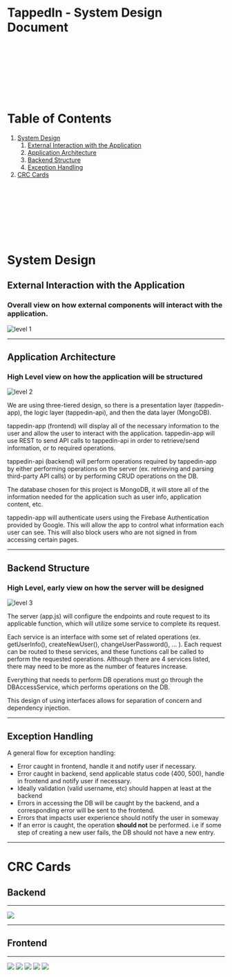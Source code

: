 # TappedIn - System Design Document


<br>
<br>
<br>
<br>
<br>
<br>
<br>


# Table of Contents

1. [System Design](#sysdes)
   1. [External Interaction with the Application](#sysdes1)
   2. [Application Architecture](#sysdes2)
   3. [Backend Structure](#sysdes3)
   4. [Exception Handling](#sysdes4)
2. [CRC Cards](#crc)


<br>
<br>
<br>
<br>
<br>
<br>
<br>



















<a name="sysdes"></a>
# System Design

## External Interaction with the Application
### Overall view on how external components will interact with the application.

![level 1](./system-design-images/level1.png)

---

<a name="sysdes1"></a>
## Application Architecture

### High Level view on how the application will be structured
![level 2](./system-design-images/level2.png)

We are using three-tiered design, so there is a presentation layer (tappedin-app), the logic layer (tappedin-api), and then the data layer (MongoDB). 

tappedin-app (frontend) will display all of the necessary information to the user and allow the user to interact with the application. tappedin-app will use REST to send API calls to tappedin-api in order to retrieve/send information, or to required operations. 

tappedin-api (backend) will perform operations required by tappedin-app by either performing operations on the server (ex. retrieving and parsing third-party API calls) or by performing CRUD operations on the DB.

The database chosen for this project is MongoDB, it will store all of the information needed for the application such as user info, application content, etc.

tappedin-app will authenticate users using the Firebase Authentication provided by Google. This will allow the app to control what information each user can see. This will also block users who are not signed in from accessing certain pages.

---

<a name="sysdes2"></a>
## Backend Structure
### High Level, early view on how the server will be designed

![level 3](./system-design-images/level3.png)

The server (app.js) will configure the endpoints and route request to its applicable function, which will utilize some service to complete its request. 

Each service is an interface with some set of related operations (ex. getUserInfo(), createNewUser(), changeUserPassword(), ... ). Each request can be routed to these services, and these functions call be called to perform the requested operations. Although there are 4 services listed, there may need to be more as the number of features increase. 

Everything that needs to perform DB operations must go through the DBAccessService, which performs operations on the DB.

This design of using interfaces allows for separation of concern and   dependency injection.

---

<a name="sysdes3"></a>
## Exception Handling
A general flow for exception handling:
- Error caught in frontend, handle it and notify user if necessary.
- Error caught in backend, send applicable status code (400, 500), handle in frontend and notify user if necessary.
- Ideally validation (valid username, etc) should happen at least at the backend
- Errors in accessing the DB will be caught by the backend, and a corresponding error will be sent to the frontend.
- Errors that impacts user experience should notify the user in someway
- If an error is caught, the operation **should not** be performed. i.e if some step of creating a new user fails, the DB should not have a new entry.

---

<a name="crc"></a>
# CRC Cards
## Backend

---

![](./system-design-images/CRC4.png)

---

## Frontend

---

![](./system-design-images/CRC1.png)
![](./system-design-images/CRC2.jpg)
![](./system-design-images/CRC3.jpg)
![](./system-design-images/CRC5.png)
![](./system-design-images/CRC6.png)